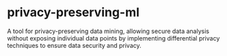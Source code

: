 # privacy-preserving-ml
A tool for privacy-preserving data mining, allowing secure data analysis without exposing individual data points by implementing differential privacy techniques to ensure data security and privacy.
